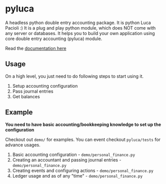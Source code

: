 # pyluca
A headless python double entry accounting package. It is python Luca Pacioli :) 
It is a plug and play python module, which does NOT come with any server or databases.
It helps you to build your own application using core double entry accounting (pyluca)
module.

Read the [documentation here](https://pyluca.readthedocs.io)

## Usage
On a high level, you just need to do following steps to start using it.
1. Setup accounting configuration
2. Pass journal entries
3. Get balances

## Example
**You need to have basic accounting/bookkeeping knowledge to set up the configuration**

Checkout out `demo/` for examples. You can event checkout `pyluca/tests` for advance usages.
1. Basic accounting configuration - `demo/personal_finance.py`
2. Creating an accountant and passing journal entries - `demo/personal_finance.py`
3. Creating events and configuring actions - `demo/personal_finance.py`
4. Ledger usage and as of any "time" - `demo/personal_finance.py` 
